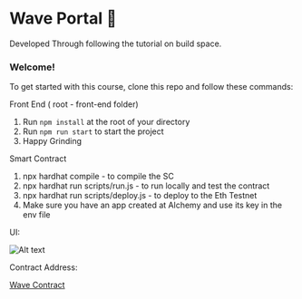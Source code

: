 # Wave Portal 👋 
Developed Through following the tutorial on build space. 

### **Welcome!**
To get started with this course, clone this repo and follow these commands:

Front End ( root - front-end folder)
1. Run `npm install` at the root of your directory
2. Run `npm run start` to start the project
3. Happy Grinding

Smart Contract
1.  npx hardhat compile - to compile the SC
2.  npx hardhat run scripts/run.js - to run locally and test the contract
3.  npx hardhat run scripts/deploy.js - to deploy to the Eth Testnet
4.  Make sure you have an app created at Alchemy and use its key in the env file 

UI:

![Alt text](artifacts\image\UI.PNG?raw=true "UI")

Contract Address:

[Wave Contract](https://rinkeby.etherscan.io/address/0x057b88c534031b3698b507b4f5511eee46533081)

